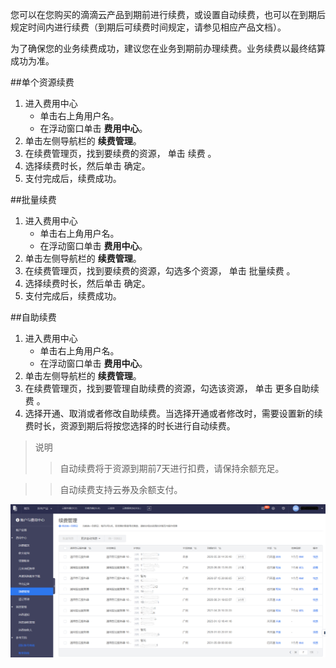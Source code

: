您可以在您购买的滴滴云产品到期前进行续费，或设置自动续费，也可以在到期后规定时间内进行续费（到期后可续费时间规定，请参见相应产品文档）。

为了确保您的业务续费成功，建议您在业务到期前办理续费。业务续费以最终结算成功为准。

##单个资源续费
1. 进入费用中心
	- 单击右上角用户名。
	- 在浮动窗口单击 **费用中心**。
2. 单击左侧导航栏的 **续费管理**。
3. 在续费管理页，找到要续费的资源， 单击 续费 。
4. 选择续费时长，然后单击 确定。
5. 支付完成后，续费成功。

##批量续费
1. 进入费用中心
	- 单击右上角用户名。
	- 在浮动窗口单击 **费用中心**。
2. 单击左侧导航栏的 **续费管理**。
3. 在续费管理页，找到要续费的资源，勾选多个资源， 单击 批量续费 。
4. 选择续费时长，然后单击 确定。
5. 支付完成后，续费成功。

##自助续费
1. 进入费用中心
	- 单击右上角用户名。
	- 在浮动窗口单击 **费用中心**。
2. 单击左侧导航栏的 **续费管理**。
3. 在续费管理页，找到要管理自助续费的资源，勾选该资源， 单击 更多自助续费 。
4. 选择开通、取消或者修改自助续费。当选择开通或者修改时，需要设置新的续费时长，资源到期后将按您选择的时长进行自动续费。

>说明
>>自动续费将于资源到期前7天进行扣费，请保持余额充足。

>>自动续费支持云券及余额支付。

 ![avatar](./picture/6.1.png)